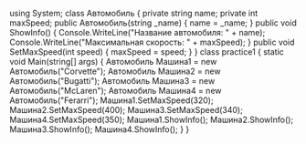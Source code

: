 using System;
class Автомобиль
{
    private string name;
    private int maxSpeed;
    public Автомобиль(string _name)
    {
        name = _name;
    }
    public void ShowInfo()
    {
        Console.WriteLine("Название автомобиля: " + name);
        Console.WriteLine("Максимальная скорость: " + maxSpeed);
    }
    public void SetMaxSpeed(int speed)
    {
        maxSpeed = speed;
    }
}
class practice1
{
    static void Main(string[] args)
    {
        Автомобиль Машина1 = new Автомобиль("Corvette");
        Автомобиль Машина2 = new Автомобиль("Bugatti");
        Автомобиль Машина3 = new Автомобиль("McLaren");
        Автомобиль Машина4 = new Автомобиль("Ferarri");
        Машина1.SetMaxSpeed(320);
        Машина2.SetMaxSpeed(400);
        Машина3.SetMaxSpeed(340);
        Машина4.SetMaxSpeed(350);
        Машина1.ShowInfo();
        Машина2.ShowInfo();
        Машина3.ShowInfo();
        Машина4.ShowInfo();
    }
}